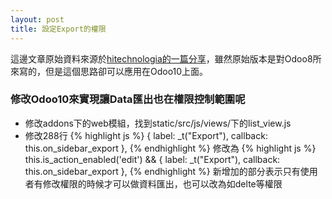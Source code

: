 ```yaml
---
layout: post
title: 設定Export的權限
---
```


這邊文章原始資料來源於[hitechnologia的一篇分享](http://www.hitechnologia.com/forum/odoo-forum-1/question/odoo-openerp-how-to-hide-export-option-more-export-in-odoo-for-single-user-or-all-users-315)，雖然原始版本是對Odoo8所來寫的，但是這個思路卻可以應用在Odoo10上面。

### 修改Odoo10來實現讓Data匯出也在權限控制範圍呢

* 修改addons下的web模組，找到static/src/js/views/下的list_view.js
* 修改288行
{% highlight js %}
{ label: _t("Export"), callback: this.on_sidebar_export },
{% endhighlight %}
修改為
{% highlight js %}
this.is_action_enabled('edit') && { label: _t("Export"), callback: this.on_sidebar_export },
{% endhighlight %}
新增加的部分表示只有使用者有修改權限的時候才可以做資料匯出，也可以改為如delte等權限